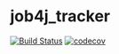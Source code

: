 # job4j_tracker

[![Build Status](https://app.travis-ci.com/mallet322/jobj4_tracker.svg?branch=master)](https://app.travis-ci.com/mallet322/jobj4_tracker)
[![codecov](https://codecov.io/gh/mallet322/job4j_tracker/branch/master/graph/badge.svg?token=V00ZANQY6X)](https://codecov.io/gh/mallet322/job4j_tracker)